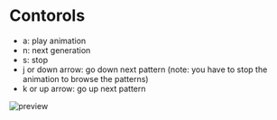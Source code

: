 # Contorols
* a: play animation
* n: next generation
* s: stop
* j or down arrow: go down next pattern (note: you have to stop the animation to browse the patterns)
* k or up arrow: go up next pattern

![preview](./gifs/preview.gif)
